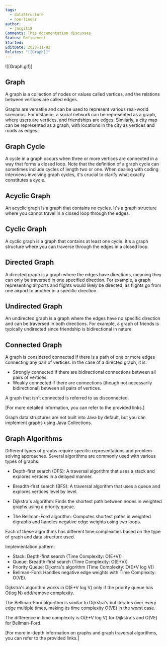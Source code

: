 ```yaml
---
tags:
  - dataStructure
  - non-linear
author:
  - jacgit18
Comments: This documentation discusses
Status: Refinement
Started: 
EditDate: 2023-11-02
Relates: "[[Graph]]"
---
```

![[Graph.gif]]

## Graph

A graph is a collection of nodes or values called vertices, and the relations between vertices are called edges.

Graphs are versatile and can be used to represent various real-world scenarios. For instance, a social network can be represented as a graph, where users are vertices, and friendships are edges. Similarly, a city map can be represented as a graph, with locations in the city as vertices and roads as edges.

## Graph Cycle

A cycle in a graph occurs when three or more vertices are connected in a way that forms a closed loop. Note that the definition of a graph cycle can sometimes include cycles of length two or one. When dealing with coding interviews involving graph cycles, it's crucial to clarify what exactly constitutes a cycle.

## Acyclic Graph

An acyclic graph is a graph that contains no cycles. It's a graph structure where you cannot travel in a closed loop through the edges.

## Cyclic Graph

A cyclic graph is a graph that contains at least one cycle. It's a graph structure where you can traverse through the edges in a closed loop.

## Directed Graph

A directed graph is a graph where the edges have directions, meaning they can only be traversed in one specified direction. For example, a graph representing airports and flights would likely be directed, as flights go from one airport to another in a specific direction.

## Undirected Graph

An undirected graph is a graph where the edges have no specific direction and can be traversed in both directions. For example, a graph of friends is typically undirected since friendship is bidirectional in nature.

## Connected Graph

A graph is considered connected if there is a path of one or more edges connecting any pair of vertices. In the case of a directed graph, it is:

- Strongly connected if there are bidirectional connections between all pairs of vertices.
- Weakly connected if there are connections (though not necessarily bidirectional) between all pairs of vertices.

A graph that isn't connected is referred to as disconnected.

[For more detailed information, you can refer to the provided links.]

Graph data structures are not built into Java by default, but you can implement graphs using Java Collections.

## Graph Algorithms

Different types of graphs require specific representations and problem-solving approaches. Several algorithms are commonly used with various types of graphs:

- Depth-first search (DFS): A traversal algorithm that uses a stack and explores vertices in a delayed manner.

- Breadth-first search (BFS): A traversal algorithm that uses a queue and explores vertices level by level.

- Dijkstra's algorithm: Finds the shortest path between nodes in weighted graphs using a priority queue.

- The Bellman-Ford algorithm: Computes shortest paths in weighted digraphs and handles negative edge weights using two loops.

Each of these algorithms has different time complexities based on the type of graph and data structure used.

Implementation pattern:
- Stack: Depth-first search (Time Complexity: O(E+V))
- Queue: Breadth-first search (Time Complexity: O(E+V))
- Priority Queue: Dijkstra's algorithm (Time Complexity: O(E+V log V))
- Bellman-Ford: Handles negative edge weights with Time Complexity: O(VE).

Dijkstra's algorithm works in O(E+V log V) only if the priority queue has O(log N) add/remove complexity.

The Bellman-Ford algorithm is similar to Dijkstra's but iterates over every edge multiple times, making its time complexity O(VE) in the worst case.

The difference in time complexity is O(E+V log V) for Dijkstra's and O(VE) for Bellman-Ford.

[For more in-depth information on graphs and graph traversal algorithms, you can refer to the provided links.]